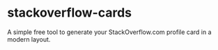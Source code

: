 # stackoverflow-cards
A simple free tool to generate your StackOverflow.com profile card in a modern layout.
